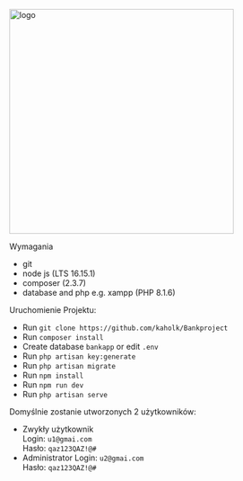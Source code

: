 <p><a href="https://laravel.com" target="_blank"><img src="https://raw.githubusercontent.com/laravel/art/master/logo-lockup/5%20SVG/2%20CMYK/1%20Full%20Color/laravel-logolockup-cmyk-red.svg" width="400" alt="logo"></a></p>



Wymagania
- git
- node js (LTS 16.15.1)
- composer (2.3.7)
- database and php e.g. xampp (PHP 8.1.6)


Uruchomienie Projektu:
- Run `git clone https://github.com/kaholk/Bankproject`
- Run `composer install`
- Create database `bankapp` or edit `.env`
- Run `php artisan key:generate`
- Run `php artisan migrate`
- Run `npm install`
- Run `npm run dev`
- Run `php artisan serve`

Domyślnie zostanie utworzonych 2 użytkowników:
- Zwykły użytkownik <br> 
Login: `u1@gmai.com` <br>
Hasło: `qaz123QAZ!@#`
- Administrator
Login: `u2@gmai.com` <br>
Hasło: `qaz123QAZ!@#`
